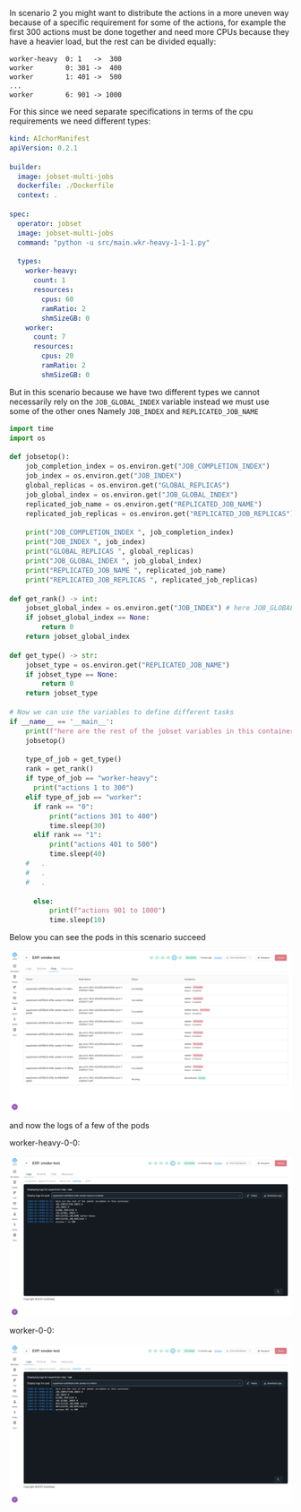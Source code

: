 In scenario 2 you might want to distribute the actions in a more uneven way because of a specific requirement for some of the actions, for example the first 300 actions must be done together and need more CPUs because they have a heavier load, but the rest can be divided equally:

```
worker-heavy  0: 1   ->  300
worker        0: 301 ->  400
worker        1: 401 ->  500
...
worker        6: 901 -> 1000
```

For this since we need separate specifications in terms of the cpu requirements we need different types:

```yaml
kind: AIchorManifest
apiVersion: 0.2.1

builder:
  image: jobset-multi-jobs
  dockerfile: ./Dockerfile
  context: .

spec:
  operator: jobset
  image: jobset-multi-jobs
  command: "python -u src/main.wkr-heavy-1-1-1.py"

  types:
    worker-heavy:
      count: 1
      resources:
        cpus: 60
        ramRatio: 2
        shmSizeGB: 0
    worker:
      count: 7
      resources:
        cpus: 20
        ramRatio: 2
        shmSizeGB: 0
```
But in this scenario because we have two different types we cannot necessarily rely on the `JOB_GLOBAL_INDEX` variable instead we must use some of the other ones
Namely `JOB_INDEX` and `REPLICATED_JOB_NAME`

```python
import time
import os

def jobsetop():
    job_completion_index = os.environ.get("JOB_COMPLETION_INDEX")
    job_index = os.environ.get("JOB_INDEX")
    global_replicas = os.environ.get("GLOBAL_REPLICAS")
    job_global_index = os.environ.get("JOB_GLOBAL_INDEX")
    replicated_job_name = os.environ.get("REPLICATED_JOB_NAME")
    replicated_job_replicas = os.environ.get("REPLICATED_JOB_REPLICAS")

    print("JOB_COMPLETION_INDEX ", job_completion_index)
    print("JOB_INDEX ", job_index)
    print("GLOBAL_REPLICAS ", global_replicas)
    print("JOB_GLOBAL_INDEX ", job_global_index)
    print("REPLICATED_JOB_NAME ", replicated_job_name)
    print("REPLICATED_JOB_REPLICAS ", replicated_job_replicas)

def get_rank() -> int:
    jobset_global_index = os.environ.get("JOB_INDEX") # here JOB_GLOBAL_INDEX can NOT be used in this scenario
    if jobset_global_index == None:
        return 0
    return jobset_global_index

def get_type() -> str:
    jobset_type = os.environ.get("REPLICATED_JOB_NAME")
    if jobset_type == None:
        return 0
    return jobset_type

# Now we can use the variables to define different tasks
if __name__ == '__main__':
    print(f"here are the rest of the jobset variables in this container:")
    jobsetop()

    type_of_job = get_type()
    rank = get_rank()
    if type_of_job == "worker-heavy":
      print("actions 1 to 300")
    elif type_of_job == "worker":
      if rank == "0":
          print("actions 301 to 400")
          time.sleep(30)
      elif rank == "1":
          print("actions 401 to 500")
          time.sleep(40)
    #   .
    #   .
    #   .

      else:
          print(f"actions 901 to 1000")
          time.sleep(10)
```
Below you can see the pods in this scenario succeed

![Pod list](screenshots/scenario2-pods.png)

and now the logs of a few of the pods

worker-heavy-0-0:

![worker-heavy-0-0](screenshots/scenario2-0-0.png)

worker-0-0:

![worker-0-0](screenshots/scenario2-1-0.png)
